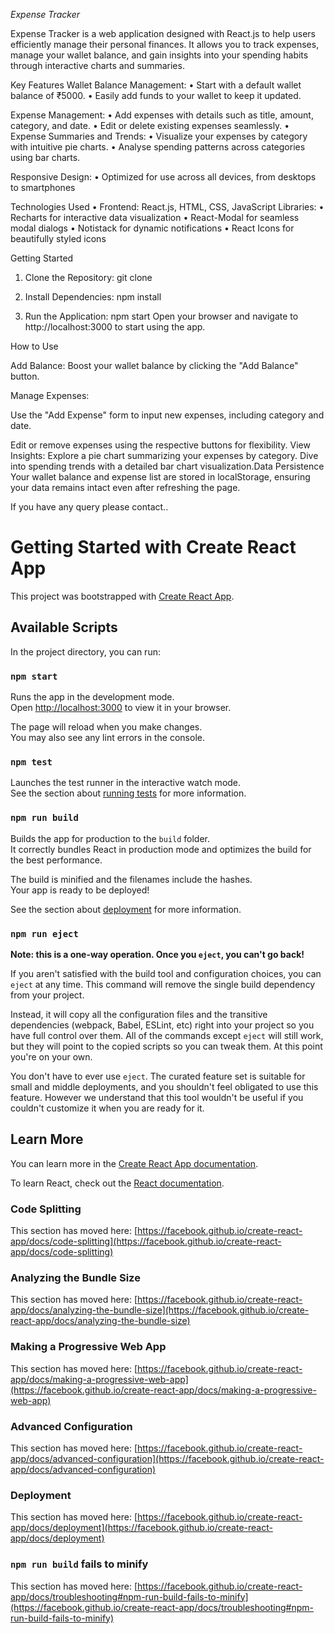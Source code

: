 _Expense Tracker_

Expense Tracker is a web application designed with React.js to help users efficiently manage their personal finances. It allows you to track expenses, manage your wallet balance, and gain insights into your spending habits through interactive charts and summaries.

Key Features
Wallet Balance Management:
•	Start with a default wallet balance of ₹5000.
•	Easily add funds to your wallet to keep it updated.

Expense Management:
•	Add expenses with details such as title, amount, category, and date.
•	Edit or delete existing expenses seamlessly.
•	Expense Summaries and Trends:
•	Visualize your expenses by category with intuitive pie charts.
•	Analyse spending patterns across categories using bar charts.

Responsive Design:
•	Optimized for use across all devices, from desktops to smartphones

Technologies Used
•	Frontend: React.js, HTML, CSS, JavaScript
Libraries:
•	Recharts for interactive data visualization
•	React-Modal for seamless modal dialogs
•	Notistack for dynamic notifications
•	React Icons for beautifully styled icons

Getting Started

1. Clone the Repository:
git clone <repository-link>

2. Install Dependencies:
npm install

3. Run the Application:
npm start
Open your browser and navigate to http://localhost:3000 to start using the app.

How to Use

Add Balance: Boost your wallet balance by clicking the "Add Balance" button.

Manage Expenses:

Use the "Add Expense" form to input new expenses, including category and date.

Edit or remove expenses using the respective buttons for flexibility.
View Insights:
Explore a pie chart summarizing your expenses by category.
Dive into spending trends with a detailed bar chart visualization.Data Persistence
Your wallet balance and expense list are stored in localStorage, ensuring your data remains intact even after refreshing the page.

If you have any query please contact..

# Getting Started with Create React App

This project was bootstrapped with [Create React App](https://github.com/facebook/create-react-app).

## Available Scripts

In the project directory, you can run:

### `npm start`

Runs the app in the development mode.\
Open [http://localhost:3000](http://localhost:3000) to view it in your browser.

The page will reload when you make changes.\
You may also see any lint errors in the console.

### `npm test`

Launches the test runner in the interactive watch mode.\
See the section about [running tests](https://facebook.github.io/create-react-app/docs/running-tests) for more information.

### `npm run build`

Builds the app for production to the `build` folder.\
It correctly bundles React in production mode and optimizes the build for the best performance.

The build is minified and the filenames include the hashes.\
Your app is ready to be deployed!

See the section about [deployment](https://facebook.github.io/create-react-app/docs/deployment) for more information.

### `npm run eject`

**Note: this is a one-way operation. Once you `eject`, you can't go back!**

If you aren't satisfied with the build tool and configuration choices, you can `eject` at any time. This command will remove the single build dependency from your project.

Instead, it will copy all the configuration files and the transitive dependencies (webpack, Babel, ESLint, etc) right into your project so you have full control over them. All of the commands except `eject` will still work, but they will point to the copied scripts so you can tweak them. At this point you're on your own.

You don't have to ever use `eject`. The curated feature set is suitable for small and middle deployments, and you shouldn't feel obligated to use this feature. However we understand that this tool wouldn't be useful if you couldn't customize it when you are ready for it.

## Learn More

You can learn more in the [Create React App documentation](https://facebook.github.io/create-react-app/docs/getting-started).

To learn React, check out the [React documentation](https://reactjs.org/).

### Code Splitting

This section has moved here: [https://facebook.github.io/create-react-app/docs/code-splitting](https://facebook.github.io/create-react-app/docs/code-splitting)

### Analyzing the Bundle Size

This section has moved here: [https://facebook.github.io/create-react-app/docs/analyzing-the-bundle-size](https://facebook.github.io/create-react-app/docs/analyzing-the-bundle-size)

### Making a Progressive Web App

This section has moved here: [https://facebook.github.io/create-react-app/docs/making-a-progressive-web-app](https://facebook.github.io/create-react-app/docs/making-a-progressive-web-app)

### Advanced Configuration

This section has moved here: [https://facebook.github.io/create-react-app/docs/advanced-configuration](https://facebook.github.io/create-react-app/docs/advanced-configuration)

### Deployment

This section has moved here: [https://facebook.github.io/create-react-app/docs/deployment](https://facebook.github.io/create-react-app/docs/deployment)

### `npm run build` fails to minify

This section has moved here: [https://facebook.github.io/create-react-app/docs/troubleshooting#npm-run-build-fails-to-minify](https://facebook.github.io/create-react-app/docs/troubleshooting#npm-run-build-fails-to-minify)
